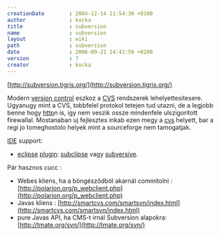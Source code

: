 ```yaml
---
creationDate        : 2004-12-14 11:54:36 +0100 
author              : kocka 
title               : subversion 
name                : subversion 
layout              : wiki 
path                : subversion 
date                : 2006-09-21 14:41:56 +0200 
version             : 7 
creator             : kocka 
---
```

[http://subversion.tigris.org/](http://subversion.tigris.org/)

Modern [version control](version%20control.html) eszkoz a [CVS](CVS.html) rendszerek lehelyettesitesere. Ugyanugy mint a CVS, tobbfelel protokol tetejen tud utazni, de a legjobb benne hogy [http](HTTP.html)n is, igy nem veszik ossze mindenfele ulszigoritott firewallal. Mostanaban uj fejlesztes inkab ezen megy a [cvs](CVS.html) helyett, bar a regi jo tomeghostolo helyek mint a sourceforge nem tamogatjak.

[IDE](IDE.html) support:

*   [eclipse](Eclipse.html) [plugin](plugin.html): [subclipse](subclipse.html) vagy [subversive](Missing.html).

Pár hasznos cucc :

*   Webes kliens, ha a böngésződböl akarnál commitolni : [http://polarion.org/p_webclient.php](http://polarion.org/p_webclient.php) 
*   Javas kliens : [http://smartcvs.com/smartsvn/index.html](http://smartcvs.com/smartsvn/index.html)
*   pure Javas API, ha CMS-t irnál Subversion alapokra: [http://tmate.org/svn/](http://tmate.org/svn/) 
